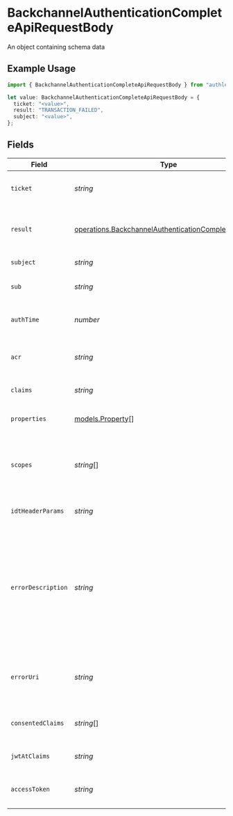 # BackchannelAuthenticationCompleteApiRequestBody

An object containing schema data

## Example Usage

```typescript
import { BackchannelAuthenticationCompleteApiRequestBody } from "authlete-2/models/operations";

let value: BackchannelAuthenticationCompleteApiRequestBody = {
  ticket: "<value>",
  result: "TRANSACTION_FAILED",
  subject: "<value>",
};
```

## Fields

| Field                                                                                                                                                                                                                                                                                                                                          | Type                                                                                                                                                                                                                                                                                                                                           | Required                                                                                                                                                                                                                                                                                                                                       | Description                                                                                                                                                                                                                                                                                                                                    |
| ---------------------------------------------------------------------------------------------------------------------------------------------------------------------------------------------------------------------------------------------------------------------------------------------------------------------------------------------- | ---------------------------------------------------------------------------------------------------------------------------------------------------------------------------------------------------------------------------------------------------------------------------------------------------------------------------------------------- | ---------------------------------------------------------------------------------------------------------------------------------------------------------------------------------------------------------------------------------------------------------------------------------------------------------------------------------------------- | ---------------------------------------------------------------------------------------------------------------------------------------------------------------------------------------------------------------------------------------------------------------------------------------------------------------------------------------------- |
| `ticket`                                                                                                                                                                                                                                                                                                                                       | *string*                                                                                                                                                                                                                                                                                                                                       | :heavy_check_mark:                                                                                                                                                                                                                                                                                                                             | The ticket issued by Authlete's `/backchannel/authentication` API.<br/>                                                                                                                                                                                                                                                                        |
| `result`                                                                                                                                                                                                                                                                                                                                       | [operations.BackchannelAuthenticationCompleteApiResult](../../models/operations/backchannelauthenticationcompleteapiresult.md)                                                                                                                                                                                                                 | :heavy_check_mark:                                                                                                                                                                                                                                                                                                                             | The result of the end-user authentication and authorization. One of the following. Details are<br/>described in the description.<br/>                                                                                                                                                                                                          |
| `subject`                                                                                                                                                                                                                                                                                                                                      | *string*                                                                                                                                                                                                                                                                                                                                       | :heavy_check_mark:                                                                                                                                                                                                                                                                                                                             | The subject (= unique identifier) of the end-user.<br/>                                                                                                                                                                                                                                                                                        |
| `sub`                                                                                                                                                                                                                                                                                                                                          | *string*                                                                                                                                                                                                                                                                                                                                       | :heavy_minus_sign:                                                                                                                                                                                                                                                                                                                             | The value of the sub claim that should be used in the ID token.<br/>                                                                                                                                                                                                                                                                           |
| `authTime`                                                                                                                                                                                                                                                                                                                                     | *number*                                                                                                                                                                                                                                                                                                                                       | :heavy_minus_sign:                                                                                                                                                                                                                                                                                                                             | The time at which the end-user was authenticated. Its value is the number of seconds from `1970-01-01`.<br/>                                                                                                                                                                                                                                   |
| `acr`                                                                                                                                                                                                                                                                                                                                          | *string*                                                                                                                                                                                                                                                                                                                                       | :heavy_minus_sign:                                                                                                                                                                                                                                                                                                                             | The reference of the authentication context class which the end-user authentication satisfied.<br/>                                                                                                                                                                                                                                            |
| `claims`                                                                                                                                                                                                                                                                                                                                       | *string*                                                                                                                                                                                                                                                                                                                                       | :heavy_minus_sign:                                                                                                                                                                                                                                                                                                                             | Additional claims which will be embedded in the ID token.<br/>                                                                                                                                                                                                                                                                                 |
| `properties`                                                                                                                                                                                                                                                                                                                                   | [models.Property](../../models/property.md)[]                                                                                                                                                                                                                                                                                                  | :heavy_minus_sign:                                                                                                                                                                                                                                                                                                                             | The extra properties associated with the access token.<br/>                                                                                                                                                                                                                                                                                    |
| `scopes`                                                                                                                                                                                                                                                                                                                                       | *string*[]                                                                                                                                                                                                                                                                                                                                     | :heavy_minus_sign:                                                                                                                                                                                                                                                                                                                             | Scopes to replace the scopes specified in the original backchannel authentication request with.<br/>When nothing is specified for this parameter, replacement is not performed.<br/>                                                                                                                                                           |
| `idtHeaderParams`                                                                                                                                                                                                                                                                                                                              | *string*                                                                                                                                                                                                                                                                                                                                       | :heavy_minus_sign:                                                                                                                                                                                                                                                                                                                             | JSON that represents additional JWS header parameters for ID tokens.<br/>                                                                                                                                                                                                                                                                      |
| `errorDescription`                                                                                                                                                                                                                                                                                                                             | *string*                                                                                                                                                                                                                                                                                                                                       | :heavy_minus_sign:                                                                                                                                                                                                                                                                                                                             | The description of the error. If this optional request parameter is given, its value is used as<br/>the value of the `error_description` property, but it is used only when the result is not `AUTHORIZED`.<br/>To comply with the specification strictly, the description must not include characters outside<br/>the set `%x20-21 / %x23-5B / %x5D-7E`.<br/> |
| `errorUri`                                                                                                                                                                                                                                                                                                                                     | *string*                                                                                                                                                                                                                                                                                                                                       | :heavy_minus_sign:                                                                                                                                                                                                                                                                                                                             | The URI of a document which describes the error in detail. This corresponds to the `error_uri`<br/>property in the response to the client.<br/>                                                                                                                                                                                                |
| `consentedClaims`                                                                                                                                                                                                                                                                                                                              | *string*[]                                                                                                                                                                                                                                                                                                                                     | :heavy_minus_sign:                                                                                                                                                                                                                                                                                                                             | the claims that the user has consented for the client application<br/>to know.<br/>                                                                                                                                                                                                                                                            |
| `jwtAtClaims`                                                                                                                                                                                                                                                                                                                                  | *string*                                                                                                                                                                                                                                                                                                                                       | :heavy_minus_sign:                                                                                                                                                                                                                                                                                                                             | Additional claims that are added to the payload part of the JWT access token.<br/>                                                                                                                                                                                                                                                             |
| `accessToken`                                                                                                                                                                                                                                                                                                                                  | *string*                                                                                                                                                                                                                                                                                                                                       | :heavy_minus_sign:                                                                                                                                                                                                                                                                                                                             | The representation of an access token that may be issued as a result of the Authlete API call.<br/>                                                                                                                                                                                                                                            |
